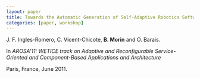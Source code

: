 ```yaml
---
layout: paper
title: Towards the Automatic Generation of Self-Adaptive Robotics Software: an Experience Report
categories: [paper, workshop]
---
```


J. F. Ingles-Romero, C. Vicent-Chicote, **B. Morin** and O. Barais.

In _AROSA'11: WETICE track on Adaptive and Reconfigurable Service-Oriented and Component-Based Applications and Architecture_

Paris, France, June 2011.
